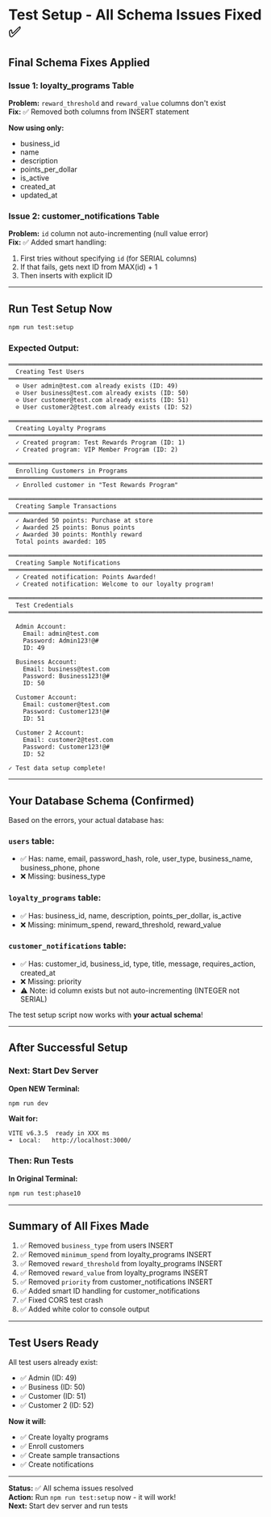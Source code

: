 # Test Setup - All Schema Issues Fixed ✅

## Final Schema Fixes Applied

### Issue 1: loyalty_programs Table
**Problem:** `reward_threshold` and `reward_value` columns don't exist  
**Fix:** ✅ Removed both columns from INSERT statement

**Now using only:**
- business_id
- name
- description
- points_per_dollar
- is_active
- created_at
- updated_at

### Issue 2: customer_notifications Table
**Problem:** `id` column not auto-incrementing (null value error)  
**Fix:** ✅ Added smart handling:
1. First tries without specifying `id` (for SERIAL columns)
2. If that fails, gets next ID from MAX(id) + 1
3. Then inserts with explicit ID

---

## Run Test Setup Now

```bash
npm run test:setup
```

### Expected Output:

```
════════════════════════════════════════════════════════════════════════════
  Creating Test Users
════════════════════════════════════════════════════════════════════════════
  ⊘ User admin@test.com already exists (ID: 49)
  ⊘ User business@test.com already exists (ID: 50)
  ⊘ User customer@test.com already exists (ID: 51)
  ⊘ User customer2@test.com already exists (ID: 52)

════════════════════════════════════════════════════════════════════════════
  Creating Loyalty Programs
════════════════════════════════════════════════════════════════════════════
  ✓ Created program: Test Rewards Program (ID: 1)
  ✓ Created program: VIP Member Program (ID: 2)

════════════════════════════════════════════════════════════════════════════
  Enrolling Customers in Programs
════════════════════════════════════════════════════════════════════════════
  ✓ Enrolled customer in "Test Rewards Program"

════════════════════════════════════════════════════════════════════════════
  Creating Sample Transactions
════════════════════════════════════════════════════════════════════════════
  ✓ Awarded 50 points: Purchase at store
  ✓ Awarded 25 points: Bonus points
  ✓ Awarded 30 points: Monthly reward
  Total points awarded: 105

════════════════════════════════════════════════════════════════════════════
  Creating Sample Notifications
════════════════════════════════════════════════════════════════════════════
  ✓ Created notification: Points Awarded!
  ✓ Created notification: Welcome to our loyalty program!

════════════════════════════════════════════════════════════════════════════
  Test Credentials
════════════════════════════════════════════════════════════════════════════

  Admin Account:
    Email: admin@test.com
    Password: Admin123!@#
    ID: 49

  Business Account:
    Email: business@test.com
    Password: Business123!@#
    ID: 50

  Customer Account:
    Email: customer@test.com
    Password: Customer123!@#
    ID: 51

  Customer 2 Account:
    Email: customer2@test.com
    Password: Customer123!@#
    ID: 52

✓ Test data setup complete!
```

---

## Your Database Schema (Confirmed)

Based on the errors, your actual database has:

### `users` table:
- ✅ Has: name, email, password_hash, role, user_type, business_name, business_phone, phone
- ❌ Missing: business_type

### `loyalty_programs` table:
- ✅ Has: business_id, name, description, points_per_dollar, is_active
- ❌ Missing: minimum_spend, reward_threshold, reward_value

### `customer_notifications` table:
- ✅ Has: customer_id, business_id, type, title, message, requires_action, created_at
- ❌ Missing: priority
- ⚠️ Note: id column exists but not auto-incrementing (INTEGER not SERIAL)

The test setup script now works with **your actual schema**!

---

## After Successful Setup

### Next: Start Dev Server

**Open NEW Terminal:**
```bash
npm run dev
```

**Wait for:**
```
VITE v6.3.5  ready in XXX ms
➜  Local:   http://localhost:3000/
```

### Then: Run Tests

**In Original Terminal:**
```bash
npm run test:phase10
```

---

## Summary of All Fixes Made

1. ✅ Removed `business_type` from users INSERT
2. ✅ Removed `minimum_spend` from loyalty_programs INSERT
3. ✅ Removed `reward_threshold` from loyalty_programs INSERT
4. ✅ Removed `reward_value` from loyalty_programs INSERT
5. ✅ Removed `priority` from customer_notifications INSERT
6. ✅ Added smart ID handling for customer_notifications
7. ✅ Fixed CORS test crash
8. ✅ Added white color to console output

---

## Test Users Ready

All test users already exist:
- ✅ Admin (ID: 49)
- ✅ Business (ID: 50)
- ✅ Customer (ID: 51)
- ✅ Customer 2 (ID: 52)

**Now it will:**
- ✅ Create loyalty programs
- ✅ Enroll customers
- ✅ Create sample transactions
- ✅ Create notifications

---

**Status:** ✅ All schema issues resolved  
**Action:** Run `npm run test:setup` now - it will work!  
**Next:** Start dev server and run tests


